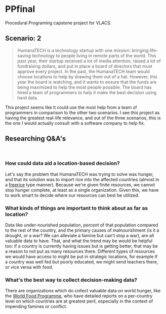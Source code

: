 # PPfinal
Procedural Programing capstone project for VLACS.

## Scenario: 2
> HumanaTECH is a technology startup with one mission: bringing life-saving technology to people living in remote parts of the world. This past year, their startup received a lot of media attention, raised a lot of fundraising dollars, and put in place a board of directors that must approve every project. In the past, the HumanaTECH team would choose locations to help by drawing them out of a hat. However, this year the board is watching, and it wants to ensure that the funds are being maximized to help the most people possible. The board has hired a team of programmers to help it make the best decision using hard data.

This project seems like it could use the most help from a team of programmers in comparison to the other two scenarios. I see this project as having the greatest real-life relevance, and out of the three scenarios, this is the one I would actually consult with a software company to help fix. 

## Researching Q&A's
​​​​​​​​​​​​​​​​​​​​​​​​​​​​​​​​​​​​​​​
### How could data aid a location-based decision?
Let's say the problem that HumanaTECH was trying to solve was hunger, and that its solution was to import rice into the affected countries (almost in a [freerice](https://www.freerice.com) type manner). Because we're given finite resources, we cannot stop hunger complete, at least as a single organization. Given this, we have to work smart to decide where our resources can best be utilized. 

### What kinds of things are important to think about as far as location?
Data like under-nourished population, *percent* of that population compared to the rest of the country, and the primary causes of malnourishment (is it a drought, or a war? We can alleviate a famine but can't stop a war), are all valuable data to have. That, and what the trend may be would be helpful too: if a country is currently having issues but is getting better, that may be a reason to not put as many resources there. Different types of resources we would have access to might be put in strategic locations, for example if a country was well fed but poorly educated, we might send teachers there, or vice versa with food. 

### What's the best way to collect decision-making data?
There are organizations which do collect valuable data on world hunger, like the [World Food Programme](wfp.org), who have detailed reports on a per-country level on which countries are at greatest peril, especially in the context of impending famines or conflict. 